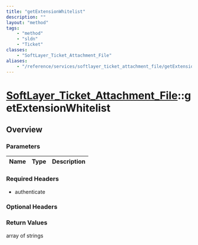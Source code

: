 ```yaml
---
title: "getExtensionWhitelist"
description: ""
layout: "method"
tags:
    - "method"
    - "sldn"
    - "Ticket"
classes:
    - "SoftLayer_Ticket_Attachment_File"
aliases:
    - "/reference/services/softlayer_ticket_attachment_file/getExtensionWhitelist"
---
```

# [SoftLayer_Ticket_Attachment_File](/reference/services/SoftLayer_Ticket_Attachment_File)::getExtensionWhitelist




## Overview 


### Parameters 
|Name | Type | Description |
| --- | --- | --- |


### Required Headers
* authenticate

### Optional Headers

### Return Values
array of strings

